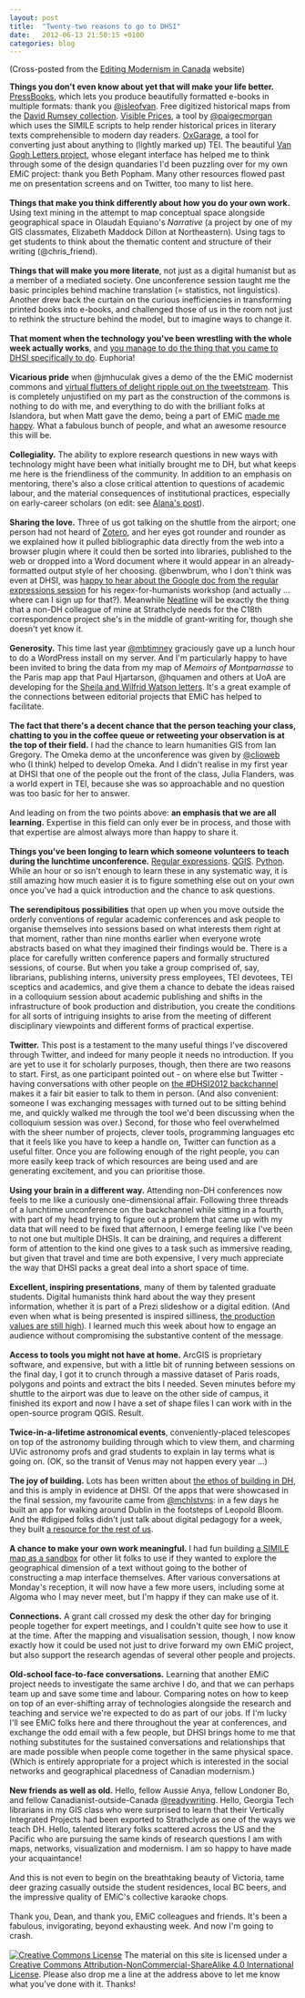 ```yaml
---
layout: post
title:  "Twenty-two reasons to go to DHSI"
date:   2012-06-13 21:50:15 +0100
categories: blog
---
```


(Cross-posted from the [Editing Modernism in Canada](http://editingmodernism.ca/2012/06/twenty-two-reasons-to-go-to-dhsi/) website)

**Things you don't even know about yet that will make your life better.** [PressBooks](http://pressbooks.com/), which lets you produce beautifully formatted e-books in multiple formats: thank you [@isleofvan](https://twitter.com/isleofvan/status/210788123012120577). Free digitized historical maps from the [David Rumsey collection](http://www.davidrumsey.com/). [Visible Prices](http://www.paigemorgan.net/visibleprices/), a tool by [@paigecmorgan](https://twitter.com/#%21/paigecmorgan) which uses the SIMILE scripts to help render historical prices in literary texts comprehensible to modern day readers. [OxGarage](http://oxgarage.oucs.ox.ac.uk:8080/ege-webclient/), a tool for converting just about anything to (lightly marked up) TEI. The beautiful [Van Gogh Letters project](http://vangoghletters.org/), whose elegant interface has helped me to think through some of the design quandaries I'd been puzzling over for my own EMiC project: thank you Beth Popham. Many other resources flowed past me on presentation screens and on Twitter, too many to list here.<br /><br />
**Things that make you think differently about how you do your own work.** Using text mining in the attempt to map conceptual space alongside geographical space in Olaudah Equiano's <em>Narrative</em> (a project by one of my GIS classmates, Elizabeth Maddock Dillon at Northeastern). Using tags to get students to think about the thematic content and structure of their writing (@chris_friend).<br /><br />
**Things that will make you more literate**, not just as a digital humanist but as a member of a mediated society. One unconference session taught me the basic principles behind machine translation (= statistics, not linguistics). Another drew back the curtain on the curious inefficiencies in transforming printed books into e-books, and challenged those of us in the room not just to rethink the structure behind the model, but to imagine ways to change it.<br /><br />
**That moment when the technology you've been wrestling with the whole week actually works**, and [you manage to do the thing that you came to DHSI specifically to do](https://twitter.com/a_e_lang/status/211144979312160768). Euphoria!<br /><br />
**Vicarious pride** when @jmhuculak gives a demo of the the EMiC modernist commons and [virtual flutters of delight ripple out on the tweetstream](https://twitter.com/heatherfro/status/210527310045122561). This is completely unjustified on my part as the construction of the commons is nothing to do with me, and everything to do with the brilliant folks at Islandora, but when Matt gave the demo, being a part of EMiC [made me happy](https://twitter.com/a_e_lang/status/210528354842054656). What a fabulous bunch of people, and what an awesome resource this will be.<br /><br />
**Collegiality.** The ability to explore research questions in new ways with technology might have been what initially brought me to DH, but what keeps me here is the friendliness of the community. In addition to an emphasis on mentoring, there's also a close critical attention to questions of academic labour, and the material consequences of institutional practices, especially on early-career scholars (on edit: see [Alana's post](http://editingmodernism.ca/2012/06/tenure-lack-alt-ac-and-generally-talking-back/)).<br /><br />
**Sharing the love.** Three of us got talking on the shuttle from the airport; one person had not heard of [Zotero](http://www.zotero.org/), and her eyes got rounder and rounder as we explained how it pulled bibliographic data directly from the web into a browser plugin where it could then be sorted into libraries, published to the web or dropped into a Word document where it would appear in an already-formatted output style of her choosing. @benwbrum, who I don't think was even at DHSI, was [happy to hear about the Google doc from the regular expressions session](https://twitter.com/benwbrum/status/210117034741211136) for his regex-for-humanists workshop (and actually ... where can I sign up for that?). Meanwhile [Neatline](http://neatline.scholarslab.org/) will be exactly the thing that a non-DH colleague of mine at Strathclyde needs for the C18th correspondence project she's in the middle of grant-writing for, though she doesn't yet know it.<br /><br />
**Generosity.** This time last year [@mbtimney](https://twitter.com/#%21/mbtimney) graciously gave up a lunch hour to do a WordPress install on my server. And I'm particularly happy to have been invited to bring the data from my map of *Memoirs of Montparnasse* to the Paris map app that Paul Hjartarson, @hquamen and others at UoA are developing for the [Sheila and Wilfrid Watson letters](http://www.cwrc.ca/projects/infrastructure-projects/pilot-projects/editing-the-sheila-watson-wilfred-watson-letters/). It's a great example of the connections between editorial projects that EMiC has helped to facilitate.<br /><br />
**The fact that there's a decent chance that the person teaching your class, chatting to you in the coffee queue or retweeting your observation is at the top of their field.** I had the chance to learn humanities GIS from Ian Gregory. The Omeka demo at the unconference was given by [@clioweb](https://twitter.com/#%21/clioweb) who (I think) helped to develop Omeka. And I didn't realise in my first year at DHSI that one of the people out the front of the class, Julia Flanders, was a world expert in TEI, because she was so approachable and no question was too basic for her to answer.<br /><br />
And leading on from the two points above: **an emphasis that we are all learning.** Expertise in this field can only ever be in process, and those with that expertise are almost always more than happy to share it.<br /><br />
**Things you've been longing to learn which someone volunteers to teach during the lunchtime unconference.** [Regular expressions](https://docs.google.com/document/d/1sYtTOZNNZGDpynB9FR_h6WkhTdKJ2mzo3r49K-L3KE4/edit). [QGIS](http://www.qgis.org/). [Python](https://docs.google.com/document/d/1EENEmyxLRmDvGrGsexb226N8-DXoLImmNJwE-8nakJQ/edit). While an hour or so isn't enough to learn these in any systematic way, it is still amazing how much easier it is to figure something else out on your own once you've had a quick introduction and the chance to ask questions.<br /><br />
**The serendipitous possibilities** that open up when you move outside the orderly conventions of regular academic conferences and ask people to organise themselves into sessions based on what interests them right at that moment, rather than nine months earlier when everyone wrote abstracts based on what they imagined their findings would be. There is a place for carefully written conference papers and formally structured sessions, of course. But when you take a group comprised of, say, librarians, publishing interns, university press employees, TEI devotees, TEI sceptics and academics, and give them a chance to debate the ideas raised in a colloquium session about academic publishing and shifts in the infrastructure of book production and distribution, you create the conditions for all sorts of intriguing insights to arise from the meeting of different disciplinary viewpoints and different forms of practical expertise.<br /><br />
**Twitter.** This post is a testament to the many useful things I've discovered through Twitter, and indeed for many people it needs no introduction. If you are yet to use it for scholarly purposes, though, then there are two reasons to start. First, as one participant pointed out - on where else but Twitter - having conversations with other people on [the #DHSI2012 backchannel](https://twitter.com/#%21/search/realtime/%23dhsi2012) makes it a fair bit easier to talk to them in person. (And also convenient: someone I was exchanging messages with turned out to be sitting behind me, and quickly walked me through the tool we'd been discussing when the colloquium session was over.) Second, for those who feel overwhelmed with the sheer number of projects, clever tools, programming languages etc that it feels like you have to keep a handle on, Twitter can function as a useful filter. Once you are following enough of the right people, you can more easily keep track of which resources are being used and are generating excitement, and you can prioritise those.<br /><br />
**Using your brain in a different way.** Attending non-DH conferences now feels to me like a curiously one-dimensional affair. Following three threads of a lunchtime unconference on the backchannel while sitting in a fourth, with part of my head trying to figure out a problem that came up with my data that will need to be fixed that afternoon, I emerge feeling like I've been to not one but multiple DHSIs. It can be draining, and requires a different form of attention to the kind one gives to a task such as immersive reading, but given that travel and time are both expensive, I very much appreciate the way that DHSI packs a great deal into a short space of time.<br /><br />
**Excellent, inspiring presentations**, many of them by talented graduate students. Digital humanists think hard about the way they present information, whether it is part of a Prezi slideshow or a digital edition. (And even when what is being presented is inspired silliness, [the production values are still high](http://vimeo.com/43692769)). I learned much this week about how to engage an audience without compromising the substantive content of the message.<br /><br />
**Access to tools you might not have at home.** ArcGIS is proprietary software, and expensive, but with a little bit of running between sessions on the final day, I got it to crunch through a massive dataset of Paris roads, polygons and points and extract the bits I needed. Seven minutes before my shuttle to the airport was due to leave on the other side of campus, it finished its export and now I have a set of shape files I can work with in the open-source program QGIS. Result.<br /><br />
**Twice-in-a-lifetime astronomical events**, conveniently-placed telescopes on top of the astronomy building through which to view them, and charming UVic astronomy profs and grad students to explain in lay terms what is going on. (OK, so the transit of Venus may not happen every year ...)<br /><br />
**The joy of building.** Lots has been written about [the ethos of building in DH](http://projectroomseattle.org/2012/03/making-things/), and this is amply in evidence at DHSI. Of the apps that were showcased in the final session, my favourite came from [@mchlstvns](https://twitter.com/#%21/mchlstvns): in a few days he built an app for walking around Dublin in the footsteps of Leopold Bloom. And the #digiped folks didn't just talk about digital pedagogy for a week, they built [a resource for the rest of us](http://web.uvic.ca/%7Eenglblog/pedagogydhsi/).<br /><br />
**A chance to make your own work meaningful.** I had fun building [a SIMILE map as a sandbox](http://aelang.net/projects/canada.htm) for other lit folks to use if they wanted to explore the geographical dimension of a text without going to the bother of constructing a map interface themselves. After various conversations at Monday's reception, it will now have a few more users, including some at Algoma who I may never meet, but I'm happy if they can make use of it.<br /><br />
**Connections.** A grant call crossed my desk the other day for bringing people together for expert meetings, and I couldn't quite see how to use it at the time. After the mapping and visualisation session, though, I now know exactly how it could be used not just to drive forward my own EMiC project, but also support the research agendas of several other people and projects.<br /><br />
**Old-school face-to-face conversations.** Learning that another EMiC project needs to investigate the same archive I do, and that we can perhaps team up and save some time and labour. Comparing notes on how to keep on top of an ever-shifting array of technologies alongside the research and teaching and service we're expected to do as part of our jobs. If I'm lucky I'll see EMiC folks here and there throughout the year at conferences, and exchange the odd email with a few people, but DHSI brings home to me that nothing substitutes for the sustained conversations and relationships that are made possible when people come together in the same physical space. (Which is entirely appropriate for a project which is interested in the social networks and geographical placedness of Canadian modernism.)<br /><br />
**New friends as well as old.** Hello, fellow Aussie Anya, fellow Londoner Bo, and fellow Canadianist-outside-Canada [@readywriting](https://twitter.com/#%21/readywriting). Hello, Georgia Tech librarians in my GIS class who were surprised to learn that their Vertically Integrated Projects had been exported to Strathclyde as one of the ways we teach DH. Hello, talented literary folks scattered across the US and the Pacific who are pursuing the same kinds of research questions I am with maps, networks, visualization and modernism. I am so happy to have made your acquaintance!<br /><br />
And this is not even to begin on the breathtaking beauty of Victoria, tame deer grazing casually outside the student residences, local BC beers, and the impressive quality of EMiC's collective karaoke chops.<br /><br />
Thank you, Dean, and thank you, EMiC colleagues and friends. It's been a fabulous, invigorating, beyond exhausting week. And now I'm going to crash.<br />
<br />
[![Creative Commons License](https://i.creativecommons.org/l/by-nc-sa/4.0/80x15.png)](http://creativecommons.org/licenses/by-nc-sa/4.0/)
The material on this site is licensed under a [Creative Commons Attribution-NonCommercial-ShareAlike 4.0 International License](http://creativecommons.org/licenses/by-nc-sa/4.0/). Please also drop me a line at the address above to let me know what you’ve done with it. Thanks!

